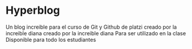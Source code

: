 # Hyperblog
Un blog increible para el curso de Git y Github de platzi
creado por la increible diana
creado por la increible diana
Para ser utilizado en la clase
Disponible para todo los estudiantes
